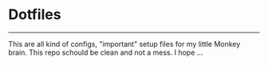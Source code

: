 # Dotfiles
---------------------------------------
This are all kind of configs, "important" setup files for my little Monkey brain.
This repo schould be clean and not a mess. I hope ...
